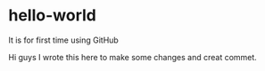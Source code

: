 # hello-world
It is for first time using GitHub

Hi guys
I wrote this here to make some changes and creat commet.
